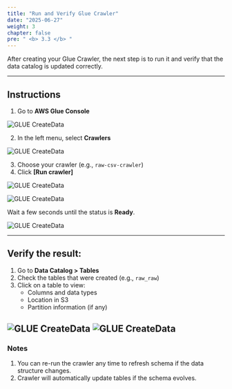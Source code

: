 ```yaml
---
title: "Run and Verify Glue Crawler"
date: "2025-06-27"
weight: 3
chapter: false
pre: " <b> 3.3 </b> "
---
```


After creating your Glue Crawler, the next step is to run it and verify that the data catalog is updated correctly.

---

## Instructions

1. Go to **AWS Glue Console**

![GLUE CreateData](/images/5.glue/01_glue.png)

2. In the left menu, select **Crawlers**

![GLUE CreateData](/images/5.glue/16.5_glue.png)

3. Choose your crawler (e.g., `raw-csv-crawler`)
4. Click **[Run crawler]**

![GLUE CreateData](/images/5.glue/18_glue.png)

![GLUE CreateData](/images/5.glue/19_glue.png)

Wait a few seconds until the status is **Ready**.

![GLUE CreateData](/images/5.glue/20_glue.png)

---

## Verify the result:

1. Go to **Data Catalog > Tables**
2. Check the tables that were created (e.g., `raw_raw`)
3. Click on a table to view:
   - Columns and data types
   - Location in S3
   - Partition information (if any)

![GLUE CreateData](/images/5.glue/20.5_glue.png)
![GLUE CreateData](/images/5.glue/22_glue.png)
---


### Notes

1. You can re-run the crawler any time to refresh schema if the data structure changes.  
2. Crawler will automatically update tables if the schema evolves.
